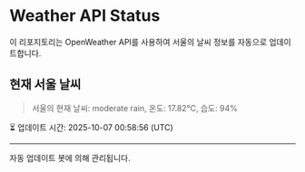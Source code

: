 
# Weather API Status

이 리포지토리는 OpenWeather API를 사용하여 서울의 날씨 정보를 자동으로 업데이트합니다.

## 현재 서울 날씨
> 서울의 현재 날씨: moderate rain, 온도: 17.82°C, 습도: 94%

⏳ 업데이트 시간: 2025-10-07 00:58:56 (UTC)

---
자동 업데이트 봇에 의해 관리됩니다.
